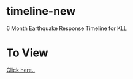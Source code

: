 # timeline-new
6 Month Earthquake Response Timeline for KLL

# To View
<a href="http://rawgit.com/elizabethgilmour/timeline-new/master/index.html">Click here..</a>
